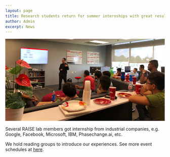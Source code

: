 ```yaml
---
layout: page
title: Research students return for summer internships with great results
author: Admin
excerpt: News
---
```

<img src="/img/zhe_google.jpg" alt="Zhe google" height="260">

Several RAISE lab members got internship from industrial companies, e.g. Google, Facebook, Microsoft, IBM, Phasechange.ai, etc.


We hold reading groups to introduce our experiences. See more event schedules at [here]({{site.url}}/events).

